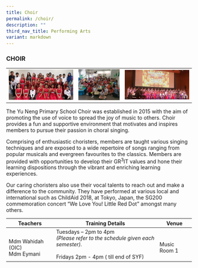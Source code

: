 ```yaml
---
title: Choir
permalink: /choir/
description: ""
third_nav_title: Performing Arts
variant: markdown
---
```

### CHOIR

<table>
	<tbody><tr>
		<td><img src="/images/Choir-1.jpg"></td>
		<td width="25%"><img src="/images/Choir-2.jpg"></td>
		<td><img src="/images/Choir-3.jpg"></td>
	</tr>
</tbody></table>

The Yu Neng Primary School Choir was established in 2015 with the aim of promoting the use of voice to spread the joy of music to others. Choir provides a fun and supportive environment that motivates and inspires members to pursue their passion in choral singing.

Comprising of enthusiastic choristers, members are taught various singing techniques and are exposed to a wide repertoire of songs ranging from popular musicals and evergreen favourites to the classics. Members are provided with opportunities to develop their GR<sup>3</sup>IT values and hone their learning dispositions through the vibrant and enriching learning experiences.

Our caring choristers also use their vocal talents to reach out and make a difference to the community. They have performed at various local and international such as ChildAid 2018, at Tokyo, Japan, the SG200 commemoration concert “We Love You! Little Red Dot” amongst many others.

| Teachers | Training Details | Venue |
| --- | --- | --- |
| <br>Mdm Wahidah (OIC) <br>Mdm Eymani | Tuesdays – 2pm to 4pm<br>*(Please refer to the schedule given each semester).*<br><br>Fridays 2pm - 4pm (&nbsp;till end of SYF)  | <br>Music Room 1<br> |